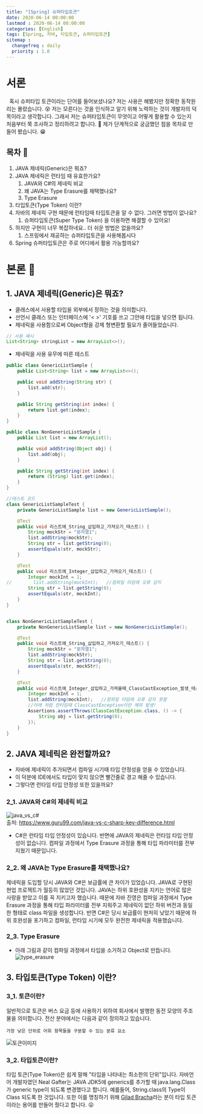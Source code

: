 ```yaml
---
title: "[Spring] 슈퍼타입토큰"
date: 2020-06-14 00:00:00
lastmod : 2020-06-14 00:00:00
categories: [English]
tags: [Spring, 자바, 타입토큰, 슈퍼타입토큰]
sitemap :
  changefreq : daily
  priority : 1.0
--- 
```

# 서론
 &nbsp; 혹시 슈퍼타입 토큰이라는 단어를 들어보셨나요? 저는 사용은 해봤지만 정확한 동작원리는 몰랐습니다. 😵
 저는 모른다는 것을 인식하고 알기 위해 노력하는 것이 개발자의 덕목이라고 생각합니다. 그래서 저는 슈퍼타입토큰이 무엇이고 어떻게 활용할 수 있는지 처음부터 쭉 조사하고 정리하려고 합니다. 🤗
 제가 단계적으로 궁금했던 점을 목차로 만들어 봤습니다. 😁 <br/>

## 목차 🤔
1. JAVA 제네릭(Generic)은 뭐죠?
2. JAVA 제네릭은 런타임 때 유효한가요?
    1. JAVA와 C#의 제네릭 비교
    2. 왜 JAVA는 Type Erasure를 채택했나요?
    3. Type Erasure
3. 타입토큰(Type Token) 이란?
4. 자바의 제네릭 구현 때문에 런타임때 타입토큰을 알 수 없다. 그러면 방법이 없나요?
    1. 슈퍼타입토큰(Super Type Token) 을 이용하면 해결할 수 있어요!
5. 하지만 구현이 너무 복잡하네요.. 더 쉬운 방법은 없을까요?
    1. 스프링에서 제공하는 슈퍼타입토큰을 사용해봅시다
6. Spring 슈퍼타입토큰은 주로 어디에서 활용 가능할까요?

# 본론 🧐
## 1. JAVA 제네릭(Generic)은 뭐죠?
- 클래스에서 사용할 타입을 외부에서 정하는 것을 의미합니다.
- 선언시 클래스 또는 인터페이스에 '< >' 기호를 쓰고 그안에 타입을 넣으면 됩니다.
- 제네릭을 사용함으로써 Object형을 강제 형변환할 필요가 줄어들었습니다.
~~~ java 
// 사용 예시
List<String> stringList = new ArrayList<>();
~~~
- 제네릭을 사용 유무에 따른 테스트
~~~ java
public class GenericListSample {
    public List<String> list = new ArrayList<>();

    public void addString(String str) {
        list.add(str);
    }

    public String getString(int index) {
        return list.get(index);
    }
}

public class NonGenericListSample {
    public List list = new ArrayList();

    public void addString(Object obj) {
        list.add(obj);
    }

    public String getString(int index) {
        return (String) list.get(index);
    }
}
~~~

~~~ java
//테스트 코드
class GenericListSampleTest {
    private GenericListSample list = new GenericListSample();

    @Test
    public void 리스트에_String_삽입하고_가져오기_테스트() {
        String mockStr = "문자열1";
        list.addString(mockStr);
        String str = list.getString(0);
        assertEquals(str, mockStr);
    }

    @Test
    public void 리스트에_Integer_삽입하고_가져오기_테스트() {
        Integer mockInt = 1;
//        list.addString(mockInt);   //컴파일 타임에 오류 감지
        String str = list.getString(0);
        assertEquals(str, mockInt);
    }
}


class NonGenericListSampleTest {
    private NonGenericListSample list = new NonGenericListSample();

    @Test
    public void 리스트에_String_삽입하고_가져오기_테스트() {
        String mockStr = "문자열1";
        list.addString(mockStr);
        String str = list.getString(0);
        assertEquals(str, mockStr);
    }

    @Test
    public void 리스트에_Integer_삽입하고_가져올때_ClassCastException_발생_테스트() {
        Integer mockInt = 1;
        list.addString(mockInt);   //컴파일 타임에 오류 감지 못함
        //아래 처럼 런타임때 ClassCastException이란 예외 발생!
        Assertions.assertThrows(ClassCastException.class, () -> {
            String obj = list.getString(0);
        }); 
    }
}
~~~

## 2. JAVA 제네릭은 완전할까요?
- 자바에 제네릭이 추가되면서 컴파일 시기때 타입 안정성을 얻을 수 있었습니다.
- 이 덕분에 IDE에서도 타입이 맞지 않으면 빨간줄로 경고 해줄 수 있습니다.
- 그렇다면 런타임 타입 안정성 또한 있을까요?
### 2_1. JAVA와 C#의 제네릭 비교
![java_vs_c#](https://user-images.githubusercontent.com/18229419/84587561-30128b00-ae5b-11ea-8572-883c06e8bae0.png) <br/>
출처: https://www.guru99.com/java-vs-c-sharp-key-difference.html
-  C#은 런타임 타입 안정성이 있습니다. 반면에 JAVA의 제네릭은 런타임 타입 안정성이 없습니다. 컴파일 과정에서 Type Erasure 과정을 통해 타입 파라미터를 전부 지웠기 때문입니다.
### 2_2. 왜 JAVA는 Type Erasure를 채택했나요?
제네릭을 도입할 당시 JAVA와 C#은 보급률에 큰 차이가 있었습니다. JAVA로 구현된 현업 프로젝트가 월등히 많았던 것입니다. 
JAVA는 하위 호완성을 지키는 언어로 많은 사랑을 받았고 이를 꼭 지키고자 했습니다. 
때문에 자바 진영은 컴파일 과정에서 Type Erasure 과정을 통해 타입 파라미터를 전부 지워주고 제네릭이 없던 하위 버전과 동일한 형태로 class 파일을 생성합니다.
반면 C#은 당시 보급률이 현저히 낮았기 때문에 하위 호완성을 포기하고 컴파일, 런타임 시기에 모두 완전한 제네릭을 적용했습니다.
### 2_3. Type Erasure
- 아래 그림과 같이 컴파일 과정에서 타입을 소거하고 Object로 만듭니다.
![type_erasure](https://image.slidesharecdn.com/matoringenerics-160622172122/95/tricky-java-generics-17-638.jpg?cb=1466616158)

## 3. 타입토큰(Type Token) 이란?
### 3_1. 토큰이란?
일반적으로 토큰은 버스 요금 등에 사용하기 위하여 회사에서 발행한 동전 모양의 주조물을 의미합니다. 전산 분야에서는 다음과 같이 정의하고 있습니다.
~~~
가장 낮은 단위로 어휘 항목들을 구분할 수 있는 분류 요소
~~~
![토큰이미지](https://user-images.githubusercontent.com/18229419/84657891-f0799b00-af4f-11ea-8c42-b6baab8c236a.png)
### 3_2. 타입토큰이란?
 타입 토큰(Type Token)은 쉽게 말해 "타입을 나타내는 최소한의 단위"입니다. 자바언어 개발자였던 Neal Gafter는 JAVA JDK5에 generics를 추가할 때 java.lang.Class 가 generic type이 되도록 변경했다고 합니다. 예를들어, String.class의 Type이 Class<String> 되도록 한 것입니다. 또한 이를 명칭하기 위해 [Gilad Bracha](http://bracha.org/Site/Home.html)라는 분이 타입 토큰이라는 용어를 만들어 줬다고 합니다. 😮
  

